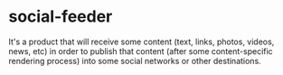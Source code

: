 social-feeder
=============

It's a product that will receive some content (text, links, photos, videos, news, etc) in order to publish that content (after some content-specific rendering process) into some social networks or other destinations.
